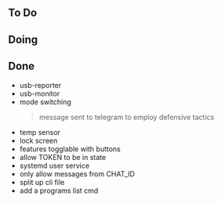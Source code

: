 ## To Do


## Doing


## Done

- usb-reporter
- usb-monitor
- mode switching
    > message sent to telegram to employ defensive tactics
- temp sensor
- lock screen
- features togglable with buttons
- allow TOKEN to be in state
- systemd user service
- only allow messages from CHAT_ID
- split up cli file
- add a programs list cmd

